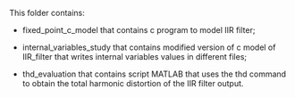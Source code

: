 This folder contains:

- fixed_point_c_model that contains c program to model IIR filter;

- internal_variables_study that contains modified version of c model of IIR_filter that writes
  internal variables values in different files;
  
- thd_evaluation that contains script MATLAB that uses the thd command to obtain the total harmonic 
  distortion of the IIR filter output.